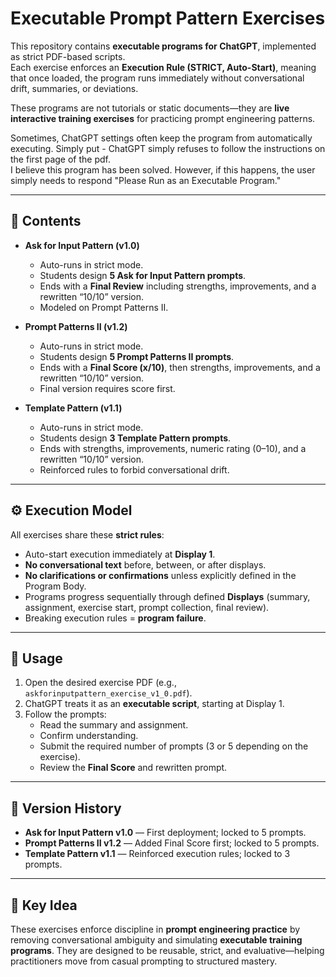# Executable Prompt Pattern Exercises

This repository contains **executable programs for ChatGPT**, implemented as strict PDF-based scripts.  
Each exercise enforces an **Execution Rule (STRICT, Auto-Start)**, meaning that once loaded, the program runs immediately without conversational drift, summaries, or deviations.  

These programs are not tutorials or static documents—they are **live interactive training exercises** for practicing prompt engineering patterns.

Sometimes, ChatGPT settings often keep the program from automatically executing.  Simply put - ChatGPT simply refuses to follow the instructions on the first page of the pdf.  
I believe this program has been solved.  However, if this happens, the user simply needs to respond "Please Run as an Executable Program."

---

## 📂 Contents

- **Ask for Input Pattern (v1.0)**  
  - Auto-runs in strict mode.  
  - Students design **5 Ask for Input Pattern prompts**.  
  - Ends with a **Final Review** including strengths, improvements, and a rewritten “10/10” version.  
  - Modeled on Prompt Patterns II.

- **Prompt Patterns II (v1.2)**  
  - Auto-runs in strict mode.  
  - Students design **5 Prompt Patterns II prompts**.  
  - Ends with a **Final Score (x/10)**, then strengths, improvements, and a rewritten “10/10” version.  
  - Final version requires score first.

- **Template Pattern (v1.1)**  
  - Auto-runs in strict mode.  
  - Students design **3 Template Pattern prompts**.  
  - Ends with strengths, improvements, numeric rating (0–10), and a rewritten “10/10” version.  
  - Reinforced rules to forbid conversational drift.

---

## ⚙️ Execution Model

All exercises share these **strict rules**:

- Auto-start execution immediately at **Display 1**.  
- **No conversational text** before, between, or after displays.  
- **No clarifications or confirmations** unless explicitly defined in the Program Body.  
- Programs progress sequentially through defined **Displays** (summary, assignment, exercise start, prompt collection, final review).  
- Breaking execution rules = **program failure**.  

---

## 🚀 Usage

1. Open the desired exercise PDF (e.g., `askforinputpattern_exercise_v1_0.pdf`).  
2. ChatGPT treats it as an **executable script**, starting at Display 1.  
3. Follow the prompts:  
   - Read the summary and assignment.  
   - Confirm understanding.  
   - Submit the required number of prompts (3 or 5 depending on the exercise).  
   - Review the **Final Score** and rewritten prompt.  

---

## 📜 Version History

- **Ask for Input Pattern v1.0** — First deployment; locked to 5 prompts.  
- **Prompt Patterns II v1.2** — Added Final Score first; locked to 5 prompts.  
- **Template Pattern v1.1** — Reinforced execution rules; locked to 3 prompts.  

---

## 🔑 Key Idea

These exercises enforce discipline in **prompt engineering practice** by removing conversational ambiguity and simulating **executable training programs**. They are designed to be reusable, strict, and evaluative—helping practitioners move from casual prompting to structured mastery.  
